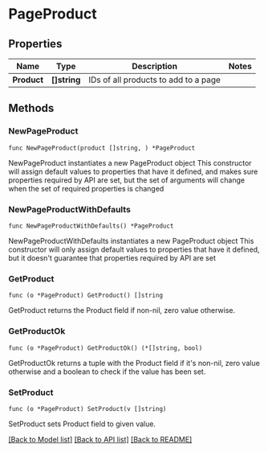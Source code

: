 # PageProduct

## Properties

Name | Type | Description | Notes
------------ | ------------- | ------------- | -------------
**Product** | **[]string** | IDs of all products to add to a page | 

## Methods

### NewPageProduct

`func NewPageProduct(product []string, ) *PageProduct`

NewPageProduct instantiates a new PageProduct object
This constructor will assign default values to properties that have it defined,
and makes sure properties required by API are set, but the set of arguments
will change when the set of required properties is changed

### NewPageProductWithDefaults

`func NewPageProductWithDefaults() *PageProduct`

NewPageProductWithDefaults instantiates a new PageProduct object
This constructor will only assign default values to properties that have it defined,
but it doesn't guarantee that properties required by API are set

### GetProduct

`func (o *PageProduct) GetProduct() []string`

GetProduct returns the Product field if non-nil, zero value otherwise.

### GetProductOk

`func (o *PageProduct) GetProductOk() (*[]string, bool)`

GetProductOk returns a tuple with the Product field if it's non-nil, zero value otherwise
and a boolean to check if the value has been set.

### SetProduct

`func (o *PageProduct) SetProduct(v []string)`

SetProduct sets Product field to given value.



[[Back to Model list]](../README.md#documentation-for-models) [[Back to API list]](../README.md#documentation-for-api-endpoints) [[Back to README]](../README.md)


